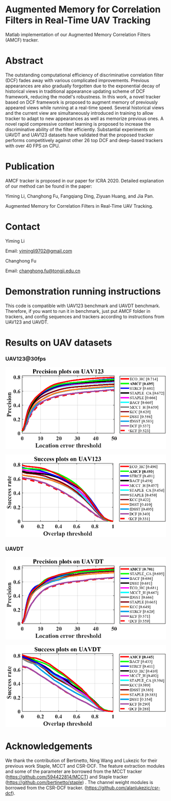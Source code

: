 # Augmented Memory for Correlation Filters in Real-Time UAV Tracking 

Matlab implementation of our Augmented Memory Correlation Filters (AMCF) tracker.

# Abstract

The outstanding computational efficiency of discriminative correlation filter (DCF) fades away with various complicated improvements. Previous appearances are also gradually forgotten due to the exponential decay of historical views in traditional appearance updating scheme of DCF framework, reducing the model's robustness. In this work, a novel tracker based on DCF framework is proposed to augment memory of previously appeared views while running at a real-time speed. Several historical views and the current view are simultaneously introduced in training to allow tracker to adapt to new appearances as well as memorize previous ones. A novel rapid compressive context learning is proposed to increase the discriminative ability of the filter efficiently. Substantial experiments on UAVDT and UAV123 datasets have validated that the proposed tracker performs competitively against other 26 top DCF and deep-based trackers with over 40 FPS on CPU.

# Publication

AMCF tracker is proposed in our paper for ICRA 2020. Detailed explanation of our method can be found in the paper:

Yiming Li, Changhong Fu, Fangqiang Ding, Ziyuan Huang, and Jia Pan.

Augmented Memory for Correlation Filters in Real-Time UAV Tracking.

# Contact

Yiming Li

Email: yimingli9702@gmail.com

Changhong Fu

Email: [changhong.fu@tongji.edu.cn](mailto:changhong.fu@tongji.edu.cn)

# Demonstration running instructions

This code is compatible with UAV123 benchmark and UAVDT benchmark. Therefore, if you want to run it in benchmark, just put AMCF folder in trackers, and config sequences and trackers according to instructions from UAV123 and UAVDT. 

# Results on UAV datasets

### UAV123@30fps

![](\results_OPE\UAV123\error_OPE.png)

![](\results_OPE\UAV123\overlap_OPE.png)

### UAVDT

![](\results_OPE\UAVDT\error_OPE.png)

![](\results_OPE\UAVDT\overlap_OPE.png)

# Acknowledgements

We thank the contribution of  Bertinetto, Ning Wang and  Lukezic for their previous work Staple, MCCT and CSR-DCF.  The feature extraction modules and some of the parameter are borrowed from the MCCT tracker (https://github.com/594422814/MCCT) and Staple tracker (https://github.com/bertinetto/staple) . The channel weight modules is borrowed from the CSR-DCF tracker. (https://github.com/alanlukezic/csr-dcf).